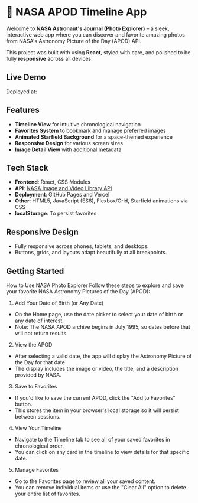 # 🚀 NASA APOD Timeline App


Welcome to **NASA Astronaut's Journal (Photo Explorer)** – a sleek, interactive web app where you can discover and favorite amazing photos from NASA's Astronomy Picture of the Day (APOD) API.

This project was built with using **React**, styled with care, and polished to be fully **responsive** across all devices.

## Live Demo

Deployed at: 

## Features

- **Timeline View** for intuitive chronological navigation
- **Favorites System** to bookmark and manage preferred images
- **Animated Starfield Background** for a space-themed experience
- **Responsive Design** for various screen sizes
- **Image Detail View** with additional metadata

## Tech Stack

- **Frontend**: React, CSS Modules
- **API**: [NASA Image and Video Library API](https://images.nasa.gov/docs/images.nasa.gov_api_docs.pdf)
- **Deployment**: GitHub Pages and Vercel
- **Other**: HTML5, JavaScript (ES6), Flexbox/Grid, Starfield animations via CSS
- **localStorage**: To persist favorites 

## Responsive Design

- Fully responsive across phones, tablets, and desktops.
- Buttons, grids, and layouts adapt beautifully at all breakpoints.

## Getting Started

How to Use NASA Photo Explorer
Follow these steps to explore and save your favorite NASA Astronomy Pictures of the Day (APOD):

1. Add Your Date of Birth (or Any Date)
- On the Home page, use the date picker to select your date of birth or any date of interest.
- Note: The NASA APOD archive begins in July 1995, so dates before that will not return results.

2. View the APOD
- After selecting a valid date, the app will display the Astronomy Picture of the Day for that date.
- The display includes the image or video, the title, and a description provided by NASA.

3. Save to Favorites
- If you'd like to save the current APOD, click the "Add to Favorites" button.
- This stores the item in your browser's local storage so it will persist between sessions.

4. View Your Timeline
- Navigate to the Timeline tab to see all of your saved favorites in chronological order.
- You can click on any card in the timeline to view details for that specific date.

5. Manage Favorites
- Go to the Favorites page to review all your saved content.
- You can remove individual items or use the "Clear All" option to delete your entire list of favorites.